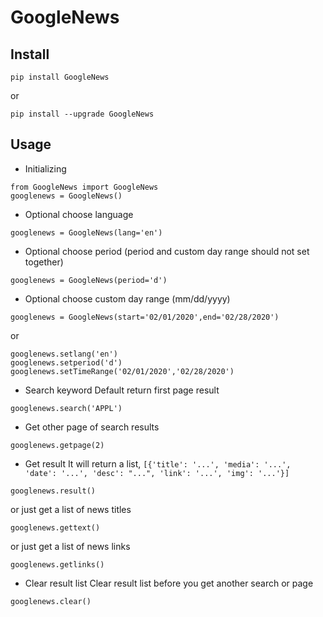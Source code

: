 # GoogleNews

## Install
```
pip install GoogleNews
```
or
```
pip install --upgrade GoogleNews
```
## Usage
- Initializing
```
from GoogleNews import GoogleNews
googlenews = GoogleNews()
```
- Optional choose language
```
googlenews = GoogleNews(lang='en')
```
- Optional choose period (period and custom day range should not set together)
```
googlenews = GoogleNews(period='d')
```
- Optional choose custom day range (mm/dd/yyyy)
```
googlenews = GoogleNews(start='02/01/2020',end='02/28/2020')
```
or
```
googlenews.setlang('en')
googlenews.setperiod('d')
googlenews.setTimeRange('02/01/2020','02/28/2020')
```
- Search keyword
Default return first page result
```
googlenews.search('APPL')
```
- Get other page of search results
```
googlenews.getpage(2)
```
- Get result
It will return a list, `[{'title': '...', 'media': '...', 'date': '...', 'desc': "...", 'link': '...', 'img': '...'}]`
```
googlenews.result()
```
or just get a list of news titles
```
googlenews.gettext()
```
or just get a list of news links
```
googlenews.getlinks()
```
- Clear result list
Clear result list before you get another search or page
```
googlenews.clear()
```
